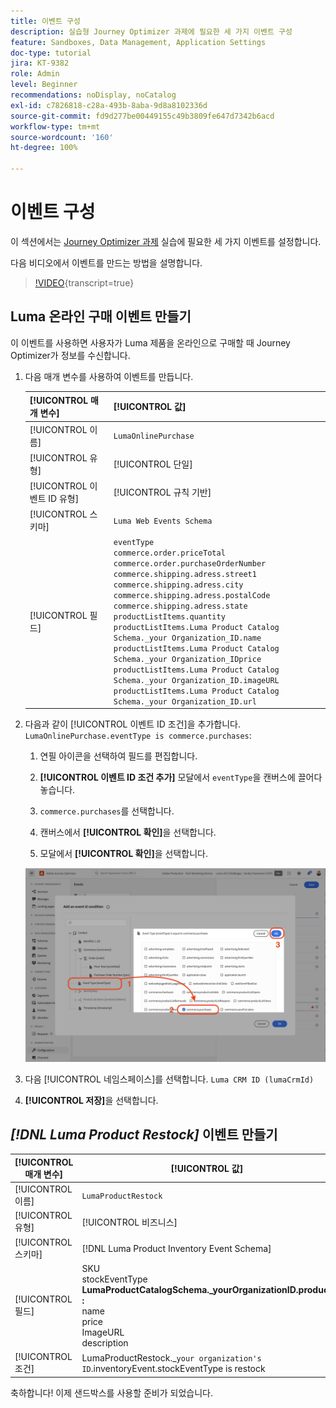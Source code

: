 ```yaml
---
title: 이벤트 구성
description: 실습형 Journey Optimizer 과제에 필요한 세 가지 이벤트 구성
feature: Sandboxes, Data Management, Application Settings
doc-type: tutorial
jira: KT-9382
role: Admin
level: Beginner
recommendations: noDisplay, noCatalog
exl-id: c7826818-c28a-493b-8aba-9d8a8102336d
source-git-commit: fd9d277be00449155c49b3809fe647d7342b6acd
workflow-type: tm+mt
source-wordcount: '160'
ht-degree: 100%

---
```


# 이벤트 구성

이 섹션에서는 [Journey Optimizer 과제](/help/challenges/introduction-and-prerequisites.md) 실습에 필요한 세 가지 이벤트를 설정합니다.

다음 비디오에서 이벤트를 만드는 방법을 설명합니다.

>[!VIDEO](https://video.tv.adobe.com/v/336253?quality=12&learn=on){transcript=true}

## Luma 온라인 구매 이벤트 만들기

이 이벤트를 사용하면 사용자가 Luma 제품을 온라인으로 구매할 때 Journey Optimizer가 정보를 수신합니다.

1. 다음 매개 변수를 사용하여 이벤트를 만듭니다.

   | [!UICONTROL 매개 변수] | [!UICONTROL 값] |
   |-------------|-----------|
   | [!UICONTROL 이름] | `LumaOnlinePurchase` |
   | [!UICONTROL 유형] | [!UICONTROL 단일] |
   | [!UICONTROL 이벤트 ID 유형] | [!UICONTROL 규칙 기반] |
   | [!UICONTROL 스키마] | `Luma Web Events Schema` |
   | [!UICONTROL 필드] | `eventType` <br>`commerce.order.priceTotal`<br>`commerce.order.purchaseOrderNumber`<br>`commerce.shipping.adress.street1`<br>`commerce.shipping.adress.city`<br>`commerce.shipping.adress.postalCode`<br>`commerce.shipping.adress.state`<br>`productListItems.quantity`<br>`productListItems.Luma Product Catalog Schema._your Organization_ID.name`<br>`productListItems.Luma Product Catalog Schema._your Organization_IDprice`<br>`productListItems.Luma Product Catalog Schema._your Organization_ID.imageURL`<br>`productListItems.Luma Product Catalog Schema._your Organization_ID.url` |

1. 다음과 같이 [!UICONTROL 이벤트 ID 조건]을 추가합니다. `LumaOnlinePurchase.eventType is commerce.purchases`:

   1. 연필 아이콘을 선택하여 필드를 편집합니다.

   1. **[!UICONTROL 이벤트 ID 조건 추가]** 모달에서 `eventType`을 캔버스에 끌어다 놓습니다.
   1. `commerce.purchases`를 선택합니다.
   1. 캔버스에서 **[!UICONTROL 확인]**&#x200B;을 선택합니다.
   1. 모달에서 **[!UICONTROL 확인]**&#x200B;을 선택합니다.

   ![이벤트 조건 추가](/help/tutorial-configure-a-training-sandbox/assets/Event-lumaOnlinePurchase-condition-1.png)

1. 다음 [!UICONTROL 네임스페이스]를 선택합니다. `Luma CRM ID (lumaCrmId)`

1. **[!UICONTROL 저장]**&#x200B;을 선택합니다.

## *[!DNL Luma Product Restock]* 이벤트 만들기

| [!UICONTROL 매개 변수] | [!UICONTROL 값] |
|-------------|-----------|
| [!UICONTROL 이름] | `LumaProductRestock` |
| [!UICONTROL 유형] | [!UICONTROL 비즈니스] |
| [!UICONTROL 스키마] | [!DNL Luma Product Inventory Event Schema] |
| [!UICONTROL 필드] | SKU <br> stockEventType<br><b>LumaProductCatalogSchema._yourOrganizationID.product :</b> <br>name<br>price<br> ImageURL<br>description |
| [!UICONTROL 조건] | LumaProductRestock._`your organization's ID`.inventoryEvent.stockEventType is restock |

축하합니다! 이제 샌드박스를 사용할 준비가 되었습니다.
